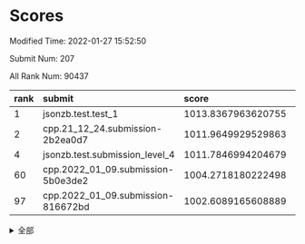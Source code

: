 # Scores

Modified Time: 2022-01-27 15:52:50

Submit Num: 207

All Rank Num: 90437

| rank |               submit               |       score        |       sigma        | pk_num |
| :--- | :--------------------------------- | :----------------- | :----------------- | :----- |
| 1    | jsonzb.test.test_1                 | 1013.8367963620755 | 0.8065030827056734 | 1747   |
| 2    | cpp.21_12_24.submission-2b2ea0d7   | 1011.9649929529863 | 0.794092302778141  | 1748   |
| 4    | jsonzb.test.submission_level_4     | 1011.7846994204679 | 0.7770450667170046 | 1744   |
| 60   | cpp.2022_01_09.submission-5b0e3de2 | 1004.2718180222498 | 0.7188971431408824 | 1749   |
| 97   | cpp.2022_01_09.submission-816672bd | 1002.6089165608889 | 0.7106203537079422 | 1749   |


<details>
<summary>全部</summary>

| rank |                 submit                 |       score        |       sigma        | pk_num |
| :--- | :------------------------------------- | :----------------- | :----------------- | :----- |
| 1    | jsonzb.test.test_1                     | 1013.8367963620755 | 0.8065030827056734 | 1747   |
| 2    | cpp.21_12_24.submission-2b2ea0d7       | 1011.9649929529863 | 0.794092302778141  | 1748   |
| 3    | gobigger.level_3.submission_level_3_2  | 1011.9018548037933 | 0.7924334918270867 | 1746   |
| 4    | jsonzb.test.submission_level_4         | 1011.7846994204679 | 0.7770450667170046 | 1744   |
| 5    | gobigger.level_3.submission_level_3_8  | 1011.5011690773435 | 0.75941845348472   | 1748   |
| 6    | gobigger.level_3.submission_level_3_9  | 1011.3708736918145 | 0.7670256596592201 | 1748   |
| 7    | gobigger.level_3.submission_level_3_30 | 1011.3447454976057 | 0.7830671693091407 | 1745   |
| 8    | gobigger.level_3.submission_level_3_31 | 1011.2937368908209 | 0.7628329434561415 | 1749   |
| 9    | gobigger.level_3.submission_level_3_27 | 1010.9971701553142 | 0.7870403753637726 | 1744   |
| 10   | gobigger.level_3.submission_level_3_6  | 1010.9417262000848 | 0.7674667111200894 | 1753   |
| 11   | gobigger.level_3.submission_level_3_35 | 1010.9401991948199 | 0.7457559117879036 | 1750   |
| 12   | gobigger.level_3.submission_level_3_44 | 1010.8547621517224 | 0.7880834481221634 | 1744   |
| 13   | gobigger.level_3.submission_level_3_42 | 1010.8019335387112 | 0.7765453467002337 | 1748   |
| 14   | gobigger.level_3.submission_level_3_23 | 1010.613208279983  | 0.7495609395800183 | 1750   |
| 15   | gobigger.level_3.submission_level_3_32 | 1010.5762156831768 | 0.7625241599115145 | 1747   |
| 16   | gobigger.level_3.submission_level_3_11 | 1010.422112200225  | 0.7468972975281523 | 1749   |
| 17   | gobigger.level_3.submission_level_3_5  | 1010.4131194710478 | 0.7662634165081182 | 1748   |
| 18   | gobigger.level_3.submission_level_3_24 | 1010.3871730800853 | 0.740307998463922  | 1748   |
| 19   | gobigger.level_3.submission_level_3_37 | 1010.3186562534622 | 0.7619166001997149 | 1746   |
| 20   | gobigger.level_3.submission_level_3_29 | 1010.2917053731112 | 0.7592465006354949 | 1746   |
| 21   | gobigger.level_3.submission_level_3_16 | 1010.1310367761063 | 0.7828855646732417 | 1754   |
| 22   | gobigger.level_3.submission_level_3_21 | 1010.1000090382182 | 0.7488217098228561 | 1743   |
| 23   | gobigger.level_3.submission_level_3_34 | 1010.0528749341819 | 0.740046766769211  | 1744   |
| 24   | gobigger.level_3.submission_level_3_49 | 1010.0449999118661 | 0.7688100782275714 | 1748   |
| 25   | gobigger.level_3.submission_level_3_4  | 1010.0287679248703 | 0.7753621821925396 | 1747   |
| 26   | gobigger.level_3.submission_level_3_40 | 1009.9829118273641 | 0.7815881539711024 | 1746   |
| 27   | gobigger.level_3.submission_level_3_10 | 1009.9763748765505 | 0.7588320486950866 | 1750   |
| 28   | gobigger.level_3.submission_level_3_39 | 1009.9658157483253 | 0.7470896459394677 | 1748   |
| 29   | gobigger.level_3.submission_level_3_25 | 1009.9273359446998 | 0.761441889954025  | 1744   |
| 30   | gobigger.level_3.submission_level_3_20 | 1009.8884175300914 | 0.7504246026624817 | 1747   |
| 31   | gobigger.level_3.submission_level_3_48 | 1009.878245469419  | 0.7750351932306655 | 1746   |
| 32   | gobigger.level_3.submission_level_3_28 | 1009.8097683220095 | 0.767226529877692  | 1750   |
| 33   | gobigger.level_3.submission_level_3_1  | 1009.801286144693  | 0.7422561285386248 | 1747   |
| 34   | gobigger.level_3.submission_level_3_7  | 1009.78920456813   | 0.7617750975924149 | 1746   |
| 35   | gobigger.level_3.submission_level_3_13 | 1009.7700747949474 | 0.7644915934358398 | 1750   |
| 36   | gobigger.level_3.submission_level_3_33 | 1009.744650536154  | 0.7501164635933751 | 1747   |
| 37   | gobigger.level_3.submission_level_3_3  | 1009.7378478524358 | 0.7497289114181288 | 1754   |
| 38   | gobigger.level_3.submission_level_3_14 | 1009.7170654845503 | 0.7631103800492536 | 1749   |
| 39   | gobigger.level_3.submission_level_3_0  | 1009.7049731038145 | 0.7686448720131062 | 1744   |
| 40   | gobigger.level_3.submission_level_3_15 | 1009.525336851133  | 0.7337028655935659 | 1755   |
| 41   | gobigger.level_3.submission_level_3_12 | 1009.5216655685587 | 0.7610287427735387 | 1750   |
| 42   | gobigger.level_3.submission_level_3_38 | 1009.4757925651868 | 0.75556411520725   | 1747   |
| 43   | gobigger.level_3.submission_level_3_18 | 1009.3818960580923 | 0.7634969668880097 | 1746   |
| 44   | gobigger.level_3.submission_level_3_41 | 1009.3164119595922 | 0.7519851475001418 | 1746   |
| 45   | gobigger.level_3.submission_level_3_17 | 1009.2690006300776 | 0.7394320469105933 | 1745   |
| 46   | gobigger.level_3.submission_level_3_19 | 1009.0989816773304 | 0.7438937646262636 | 1747   |
| 47   | gobigger.level_3.submission_level_3_43 | 1009.0709517035184 | 0.7513477109853752 | 1749   |
| 48   | gobigger.level_3.submission_level_3_45 | 1008.9880107711182 | 0.7527501552632596 | 1749   |
| 49   | gobigger.level_3.submission_level_3_26 | 1008.9543460933287 | 0.7475136861725968 | 1747   |
| 50   | gobigger.level_3.submission_level_3_46 | 1008.7923405818053 | 0.7753990091673574 | 1745   |
| 51   | gobigger.level_3.submission_level_3_22 | 1008.754992661361  | 0.7456916140114866 | 1747   |
| 52   | gobigger.level_3.submission_level_3_36 | 1008.7339149114978 | 0.7583535579449125 | 1747   |
| 53   | gobigger.level_3.submission_level_3_47 | 1008.5351823746582 | 0.7431732868431613 | 1743   |
| 54   | gobigger.level_1.submission_level_1_40 | 1004.671974734434  | 0.7239940669500031 | 1748   |
| 55   | gobigger.level_1.submission_level_1_33 | 1004.5671722615698 | 0.7235055688611113 | 1749   |
| 56   | gobigger.level_1.submission_level_1_44 | 1004.4413923736804 | 0.7310455028584589 | 1747   |
| 57   | gobigger.level_1.submission_level_1_16 | 1004.3599743849549 | 0.7222119663268752 | 1746   |
| 58   | gobigger.level_1.submission_level_1_11 | 1004.3144763536588 | 0.7210020547099723 | 1751   |
| 59   | gobigger.level_1.submission_level_1_39 | 1004.2766895038801 | 0.7147805940340067 | 1750   |
| 60   | cpp.2022_01_09.submission-5b0e3de2     | 1004.2718180222498 | 0.7188971431408824 | 1749   |
| 61   | gobigger.level_1.submission_level_1_45 | 1004.2202056709592 | 0.724615934378282  | 1750   |
| 62   | gobigger.level_1.submission_level_1_6  | 1004.0428167274666 | 0.7188199445495527 | 1745   |
| 63   | gobigger.level_1.submission_level_1_49 | 1004.0409296169917 | 0.7171703870856667 | 1746   |
| 64   | gobigger.level_1.submission_level_1_21 | 1003.9298226492917 | 0.7274888758844879 | 1745   |
| 65   | gobigger.level_1.submission_level_1_47 | 1003.8796567428999 | 0.7096012370428267 | 1750   |
| 66   | gobigger.level_1.submission_level_1_7  | 1003.8575251975611 | 0.7191708941550313 | 1743   |
| 67   | gobigger.level_1.submission_level_1_17 | 1003.8436539938566 | 0.7380967215477983 | 1749   |
| 68   | gobigger.level_1.submission_level_1_1  | 1003.7580701276887 | 0.7125369179034526 | 1747   |
| 69   | gobigger.level_1.submission_level_1_23 | 1003.732653991727  | 0.7238733100584384 | 1748   |
| 70   | gobigger.level_1.submission_level_1_43 | 1003.721457985369  | 0.7098393386627241 | 1748   |
| 71   | gobigger.level_1.submission_level_1_26 | 1003.715911892915  | 0.7243095726172653 | 1746   |
| 72   | gobigger.level_1.submission_level_1_36 | 1003.713696220009  | 0.7241124238940257 | 1749   |
| 73   | gobigger.level_1.submission_level_1_37 | 1003.7089740556772 | 0.7254312353515167 | 1746   |
| 74   | gobigger.level_1.submission_level_1_38 | 1003.6960713998158 | 0.7216249290890693 | 1745   |
| 75   | gobigger.level_1.submission_level_1_28 | 1003.6711749049657 | 0.7207727015442061 | 1753   |
| 76   | gobigger.level_1.submission_level_1_2  | 1003.6507847559352 | 0.7090798515044411 | 1749   |
| 77   | gobigger.level_1.submission_level_1_5  | 1003.622610564552  | 0.7114302326242364 | 1746   |
| 78   | gobigger.level_1.submission_level_1_10 | 1003.6151992341053 | 0.7302687121723327 | 1747   |
| 79   | gobigger.level_1.submission_level_1_20 | 1003.577604536654  | 0.7315342353538298 | 1745   |
| 80   | gobigger.level_1.submission_level_1_32 | 1003.5656006874825 | 0.7181581773969978 | 1751   |
| 81   | gobigger.level_1.submission_level_1_25 | 1003.5619210471208 | 0.7176038985479568 | 1750   |
| 82   | gobigger.level_1.submission_level_1_30 | 1003.4771965726596 | 0.7197376967000287 | 1748   |
| 83   | gobigger.level_1.submission_level_1_18 | 1003.4228178237258 | 0.7244844356987705 | 1745   |
| 84   | gobigger.level_1.submission_level_1_48 | 1003.3899477460667 | 0.7300306116330966 | 1745   |
| 85   | gobigger.level_1.submission_level_1_22 | 1003.3599035574338 | 0.7229753202586113 | 1750   |
| 86   | gobigger.level_1.submission_level_1_3  | 1003.3531348206104 | 0.7193058310420334 | 1746   |
| 87   | gobigger.level_1.submission_level_1_4  | 1003.3279323780995 | 0.7170965515235141 | 1747   |
| 88   | gobigger.level_1.submission_level_1_41 | 1003.2224251642081 | 0.706202842464471  | 1746   |
| 89   | gobigger.level_1.submission_level_1_34 | 1003.1655684025217 | 0.7136446162788433 | 1752   |
| 90   | gobigger.level_1.submission_level_1_13 | 1003.0857510250261 | 0.7213025902682346 | 1744   |
| 91   | gobigger.level_1.submission_level_1_14 | 1003.0210034871051 | 0.7259650979885706 | 1751   |
| 92   | gobigger.level_1.submission_level_1_15 | 1002.9868469233578 | 0.7121409934585884 | 1740   |
| 93   | gobigger.level_1.submission_level_1_42 | 1002.8778212144049 | 0.7121333982619781 | 1750   |
| 94   | gobigger.level_1.submission_level_1_9  | 1002.7946834589828 | 0.7167845939039307 | 1748   |
| 95   | gobigger.level_1.submission_level_1_24 | 1002.7725346253015 | 0.7254095544183401 | 1744   |
| 96   | gobigger.level_1.submission_level_1_31 | 1002.693368876052  | 0.7100971558532588 | 1748   |
| 97   | cpp.2022_01_09.submission-816672bd     | 1002.6089165608889 | 0.7106203537079422 | 1749   |
| 98   | gobigger.level_1.submission_level_1_27 | 1002.5088899036059 | 0.7228884411723348 | 1748   |
| 99   | gobigger.level_1.submission_level_1_29 | 1002.4432416272168 | 0.7056745276341898 | 1745   |
| 100  | gobigger.level_1.submission_level_1_35 | 1002.4301439379938 | 0.7103293394823444 | 1744   |
| 101  | gobigger.level_1.submission_level_1_46 | 1002.3984649504952 | 0.7145296315500567 | 1750   |
| 102  | gobigger.level_1.submission_level_1_8  | 1002.2720825581544 | 0.7177115193646261 | 1753   |
| 103  | gobigger.level_1.submission_level_1_0  | 1002.2016453504012 | 0.715499243919786  | 1748   |
| 104  | gobigger.level_1.submission_level_1_19 | 1002.1852953215019 | 0.710837336864365  | 1747   |
| 105  | gobigger.level_1.submission_level_1_12 | 1001.677465850443  | 0.7205101443705609 | 1750   |
| 106  | gobigger.random.submission_random_39   | 997.7886824600556  | 0.7118223567964388 | 1752   |
| 107  | gobigger.random.submission_random_19   | 997.4210403298049  | 0.7089879910500818 | 1750   |
| 108  | gobigger.random.submission_random_13   | 997.0688603321514  | 0.7005660387762545 | 1753   |
| 109  | gobigger.random.submission_random_28   | 996.8601674795345  | 0.7132521272689005 | 1751   |
| 110  | gobigger.random.submission_random_38   | 996.826608532671   | 0.7072209890705901 | 1748   |
| 111  | gobigger.random.submission_random_21   | 996.8031338218549  | 0.7057176694317708 | 1752   |
| 112  | gobigger.random.submission_random_35   | 996.7204506932869  | 0.7259899247983294 | 1748   |
| 113  | gobigger.random.submission_random_47   | 996.6813757158253  | 0.7119016627814677 | 1753   |
| 114  | gobigger.random.submission_random_42   | 996.5235802569539  | 0.70740598921412   | 1747   |
| 115  | gobigger.random.submission_random_46   | 996.5020800392501  | 0.7204092921351456 | 1749   |
| 116  | gobigger.random.submission_random_44   | 996.4751317663297  | 0.7021548708779323 | 1746   |
| 117  | gobigger.random.submission_random_45   | 996.4164448608446  | 0.7147280052025802 | 1747   |
| 118  | gobigger.random.submission_random_34   | 996.3521125391986  | 0.7058321298805866 | 1744   |
| 119  | gobigger.random.submission_random_14   | 996.3390488218423  | 0.7084930881430868 | 1751   |
| 120  | gobigger.random.submission_random_6    | 996.239422277664   | 0.7171311400949358 | 1747   |
| 121  | gobigger.random.submission_random_33   | 996.1399880170603  | 0.7162328974984575 | 1742   |
| 122  | gobigger.random.submission_random_23   | 996.1309983951336  | 0.7141556387428305 | 1749   |
| 123  | gobigger.random.submission_random_11   | 996.1221864042757  | 0.7043029565199993 | 1746   |
| 124  | gobigger.random.submission_random_48   | 996.1149069079328  | 0.709806112636638  | 1742   |
| 125  | gobigger.random.submission_random_4    | 996.0886135729282  | 0.710258036778286  | 1747   |
| 126  | gobigger.random.submission_random_36   | 996.0725840504675  | 0.7117804041841106 | 1752   |
| 127  | gobigger.random.submission_random_30   | 996.0468330998191  | 0.7037786913347577 | 1750   |
| 128  | gobigger.random.submission_random_43   | 995.8962314747414  | 0.7256444662937493 | 1751   |
| 129  | gobigger.random.submission_random_7    | 995.8579674938878  | 0.7132969160079276 | 1748   |
| 130  | gobigger.random.submission_random_37   | 995.8459071334651  | 0.7145277296203218 | 1756   |
| 131  | gobigger.random.submission_random_49   | 995.8275600160669  | 0.7206320759449247 | 1749   |
| 132  | gobigger.random.submission_random_40   | 995.824980392813   | 0.7199285814553064 | 1753   |
| 133  | gobigger.random.submission_random_31   | 995.7894234589945  | 0.7112829576512748 | 1748   |
| 134  | gobigger.random.submission_random_18   | 995.7686432045247  | 0.7098335095961277 | 1747   |
| 135  | gobigger.random.submission_random_3    | 995.752928825511   | 0.7198370719990603 | 1750   |
| 136  | gobigger.random.submission_random_12   | 995.7463347421652  | 0.7117404818094335 | 1744   |
| 137  | gobigger.random.submission_random_16   | 995.7237856122396  | 0.7198127815063368 | 1751   |
| 138  | gobigger.random.submission_random_22   | 995.6851799294723  | 0.7218362307733407 | 1746   |
| 139  | gobigger.random.submission_random_29   | 995.6501090277001  | 0.7148004682256611 | 1751   |
| 140  | gobigger.random.submission_random_5    | 995.4899440021504  | 0.7200237294323488 | 1747   |
| 141  | gobigger.random.submission_random_9    | 995.4792984860694  | 0.7153207168341278 | 1750   |
| 142  | gobigger.random.submission_random_26   | 995.4706268021041  | 0.7163678643196023 | 1749   |
| 143  | gobigger.random.submission_random_2    | 995.3554825805952  | 0.7185164673250394 | 1747   |
| 144  | gobigger.random.submission_random_24   | 995.3068783123706  | 0.7072818219149176 | 1746   |
| 145  | gobigger.random.submission_random_27   | 995.3025617193756  | 0.7179625572989548 | 1742   |
| 146  | gobigger.random.submission_random_1    | 995.2320367780121  | 0.7144671251814302 | 1746   |
| 147  | gobigger.random.submission_random_10   | 995.1838834527987  | 0.7092606516572929 | 1746   |
| 148  | gobigger.random.submission_random_41   | 994.9367055580586  | 0.7213248810719348 | 1747   |
| 149  | gobigger.random.submission_random_17   | 994.9055037275552  | 0.7150267232203985 | 1749   |
| 150  | gobigger.random.submission_random_32   | 994.8463607449046  | 0.7237849129976511 | 1743   |
| 151  | gobigger.random.submission_random_15   | 994.8195813500328  | 0.7220223140355427 | 1745   |
| 152  | gobigger.random.submission_random_20   | 994.7713409309134  | 0.720119089299708  | 1748   |
| 153  | gobigger.random.submission_random_8    | 994.7002184432905  | 0.71906006791242   | 1749   |
| 154  | gobigger.random.submission_random_25   | 994.4777908413768  | 0.7325601821249477 | 1743   |
| 155  | gobigger.level_2.submission_level_2_25 | 994.3302379188632  | 0.7218990957833078 | 1748   |
| 156  | gobigger.random.submission_random_0    | 994.2714590412243  | 0.7244905836057443 | 1741   |
| 157  | gobigger.level_2.submission_level_2_26 | 993.9682466033172  | 0.7296215320451265 | 1745   |
| 158  | gobigger.level_2.submission_level_2_2  | 993.1995032601031  | 0.7405318520308073 | 1748   |
| 159  | gobigger.level_2.submission_level_2_39 | 993.0668698985845  | 0.7423938394594474 | 1748   |
| 160  | gobigger.level_2.submission_level_2_23 | 993.0371528453717  | 0.7366732272678307 | 1749   |
| 161  | gobigger.level_2.submission_level_2_17 | 993.001697176977   | 0.7431380533117851 | 1750   |
| 162  | gobigger.level_2.submission_level_2_46 | 992.9655420631375  | 0.729012166235351  | 1745   |
| 163  | gobigger.level_2.submission_level_2_22 | 992.9188398828678  | 0.7529605994698163 | 1739   |
| 164  | gobigger.level_2.submission_level_2_13 | 992.8014917781311  | 0.7268981430770955 | 1748   |
| 165  | gobigger.level_2.submission_level_2_9  | 992.7423923603629  | 0.7230775706533821 | 1752   |
| 166  | gobigger.level_2.submission_level_2_3  | 992.7275357155827  | 0.737040655594804  | 1749   |
| 167  | gobigger.level_2.submission_level_2_7  | 992.6804752695803  | 0.7302533773100219 | 1747   |
| 168  | gobigger.level_2.submission_level_2_45 | 992.5287400742505  | 0.7667753193518916 | 1750   |
| 169  | gobigger.level_2.submission_level_2_5  | 992.3108014583324  | 0.744870673209989  | 1744   |
| 170  | gobigger.level_2.submission_level_2_1  | 992.2539963783945  | 0.7604366462940938 | 1747   |
| 171  | gobigger.level_2.submission_level_2_31 | 992.2473282812333  | 0.7459728082302561 | 1749   |
| 172  | gobigger.level_2.submission_level_2_34 | 992.2000105191491  | 0.7603357235195922 | 1747   |
| 173  | gobigger.level_2.submission_level_2_18 | 992.192033473845   | 0.7512810988810014 | 1747   |
| 174  | gobigger.level_2.submission_level_2_29 | 992.1408595130545  | 0.7376448317682016 | 1744   |
| 175  | gobigger.level_2.submission_level_2_6  | 992.0383694296463  | 0.7507213794201003 | 1750   |
| 176  | gobigger.level_2.submission_level_2_11 | 991.9755714858037  | 0.750488534795864  | 1752   |
| 177  | gobigger.level_2.submission_level_2_16 | 991.967357218687   | 0.7376050931100608 | 1747   |
| 178  | gobigger.level_2.submission_level_2_32 | 991.9341141095351  | 0.7411540475323766 | 1751   |
| 179  | gobigger.level_2.submission_level_2_12 | 991.8837319381738  | 0.7364086931245581 | 1743   |
| 180  | gobigger.level_2.submission_level_2_24 | 991.8772534724346  | 0.7433799207743563 | 1745   |
| 181  | gobigger.level_2.submission_level_2_47 | 991.8675372925543  | 0.7579784932158558 | 1752   |
| 182  | gobigger.level_2.submission_level_2_27 | 991.7282469350157  | 0.7629793178892001 | 1750   |
| 183  | gobigger.level_2.submission_level_2_4  | 991.7277569229467  | 0.7632261046928684 | 1741   |
| 184  | gobigger.level_2.submission_level_2_41 | 991.7272437994989  | 0.7455429252770193 | 1751   |
| 185  | gobigger.level_2.submission_level_2_10 | 991.4926465820898  | 0.7378462959206818 | 1745   |
| 186  | gobigger.level_2.submission_level_2_38 | 991.4921773691516  | 0.7519988179129194 | 1744   |
| 187  | gobigger.level_2.submission_level_2_36 | 991.4750452693421  | 0.7481397005746478 | 1751   |
| 188  | gobigger.level_2.submission_level_2_0  | 991.3867586422385  | 0.7479384852905114 | 1748   |
| 189  | gobigger.level_2.submission_level_2_35 | 991.352741586846   | 0.7475345613237451 | 1748   |
| 190  | gobigger.level_2.submission_level_2_14 | 991.1745095937683  | 0.7522741283161399 | 1751   |
| 191  | gobigger.level_2.submission_level_2_48 | 991.1544201874382  | 0.7623997427050574 | 1747   |
| 192  | gobigger.level_2.submission_level_2_42 | 991.0667725829452  | 0.7394750291230052 | 1750   |
| 193  | gobigger.level_2.submission_level_2_33 | 991.0300108402083  | 0.7484805803969237 | 1742   |
| 194  | gobigger.level_2.submission_level_2_8  | 991.0119736171636  | 0.7565455092917599 | 1745   |
| 195  | gobigger.level_2.submission_level_2_49 | 990.9184455086714  | 0.7405152003963328 | 1748   |
| 196  | gobigger.level_2.submission_level_2_15 | 990.9004273061881  | 0.7442328099172837 | 1749   |
| 197  | gobigger.level_2.submission_level_2_44 | 990.8745149498261  | 0.7702373419771845 | 1750   |
| 198  | gobigger.level_2.submission_level_2_30 | 990.7778722688174  | 0.7625050164890405 | 1748   |
| 199  | gobigger.level_2.submission_level_2_21 | 990.7727653547544  | 0.7623949307254603 | 1745   |
| 200  | gobigger.level_2.submission_level_2_19 | 990.7702801510956  | 0.780998987750369  | 1743   |
| 201  | gobigger.level_2.submission_level_2_20 | 990.6837050130213  | 0.7633628846710611 | 1743   |
| 202  | gobigger.level_2.submission_level_2_40 | 990.5074340742349  | 0.7799901735752872 | 1751   |
| 203  | gobigger.level_2.submission_level_2_37 | 990.3269405745605  | 0.7727792341358835 | 1748   |
| 204  | gobigger.level_2.submission_level_2_28 | 990.1199422822467  | 0.7618069805858722 | 1745   |
| 205  | gobigger.level_2.submission_level_2_43 | 989.6228601810751  | 0.7853267166009635 | 1744   |
| 206  | gobigger.none.submission_none_1        | 979.4377668811785  | 1.1817009590344518 | 1750   |
| 207  | gobigger.none.submission_none_0        | 975.1005333445294  | 1.3671101320382562 | 1749   |

</details>